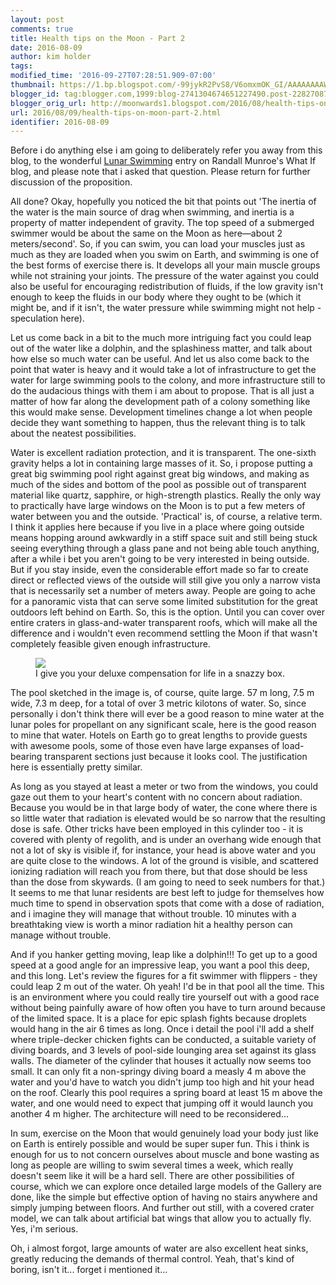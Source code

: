 ```yaml
---
layout: post
comments: true
title: Health tips on the Moon - Part 2
date: 2016-08-09
author: kim holder
tags:
modified_time: '2016-09-27T07:28:51.909-07:00'
thumbnail: https://1.bp.blogspot.com/-99jykR2PvS8/V6omxmOK_GI/AAAAAAAAWPM/h_U_PGXfFD07S0ZrRxCw-z2V_pyvGzKMwCK4B/s72-c/swimming_pool1000.jpg
blogger_id: tag:blogger.com,1999:blog-2741304674651227490.post-2282708788616696199
blogger_orig_url: http://moonwards1.blogspot.com/2016/08/health-tips-on-moon-part-2.html
url: 2016/08/09/health-tips-on-moon-part-2.html
identifier: 2016-08-09
---
```


Before i do anything else i am going to deliberately refer you away from this blog, to the wonderful <a href="https://what-if.xkcd.com/124/">Lunar Swimming</a> entry on Randall Munroe's What If blog, and please note that i asked that question. Please return for further discussion of the proposition.

All done? Okay, hopefully you noticed the bit that points out 'The inertia of the water is the main source of drag when swimming, and inertia is a property of matter independent of gravity. The top speed of a submerged swimmer would be about the same on the Moon as here—about 2 meters/second'. So, if you can swim, you can load your muscles just as much as they are loaded when you swim on Earth, and swimming is one of the best forms of exercise there is. It develops all your main muscle groups while not straining your joints. The pressure of the water against you could also be useful for encouraging redistribution of fluids, if the low gravity isn't enough to keep the fluids in our body where they ought to be (which it might be, and if it isn't, the water pressure while swimming might not help - speculation here).

Let us come back in a bit to the much more intriguing fact you could leap out of the water like a dolphin, and the splashiness matter, and talk about how else so much water can be useful. And let us also come back to the point that water is heavy and it would take a lot of infrastructure to get the water for large swimming pools to the colony, and more infrastructure still to do the audacious things with them i am about to propose. That is all just a matter of how far along the development path of a colony something like this would make sense. Development timelines change a lot when people decide they want something to happen, thus the relevant thing is to talk about the neatest possibilities.

Water is excellent radiation protection, and it is transparent. The one-sixth gravity helps a lot in containing large masses of it. So, i propose putting a great big swimming pool right against great big windows, and making as much of the sides and bottom of the pool as possible out of transparent material like quartz, sapphire, or high-strength plastics. Really the only way to practically have large windows on the Moon is to put a few meters of water between you and the outside. 'Practical' is, of course, a relative term. I think it applies here because if you live in a place where going outside means hopping around awkwardly in a stiff space suit and still being stuck seeing everything through a glass pane and not being able touch anything, after a while i bet you aren't going to be very interested in being outside. But if you stay inside, even the considerable effort made so far to create direct or reflected views of the outside will still give you only a narrow vista that is necessarily set a number of meters away. People are going to ache for a panoramic vista that can serve some limited substitution for the great outdoors left behind on Earth. So, this is the option. Until you can cover over entire craters in glass-and-water transparent roofs, which will make all the difference and i wouldn't even recommend settling the Moon if that wasn't completely feasible given enough infrastructure.

<figure><img  src="https://www.moonwards.com/img/swimming_pool1000.jpg" /><figcaption>I give you your deluxe compensation for life in a snazzy box.</figcaption></figure>

The pool sketched in the image is, of course, quite large. 57 m long, 7.5 m wide, 7.3 m deep, for a total of over 3 metric kilotons of water. So, since personally i don't think there will ever be a good reason to mine water at the lunar poles for propellant on any significant scale, here is the good reason to mine that water. Hotels on Earth go to great lengths to provide guests with awesome pools, some of those even have large expanses of load-bearing transparent sections just because it looks cool. The justification here is essentially pretty similar.

As long as you stayed at least a meter or two from the windows, you could gaze out them to your heart's content with no concern about radiation. Because you would be in that large body of water, the cone where there is so little water that radiation is elevated would be so narrow that the resulting dose is safe. Other tricks have been employed in this cylinder too - it is covered with plenty of regolith, and is under an overhang wide enough that not a lot of sky is visible if, for instance, your head is above water and you are quite close to the windows. A lot of the ground is visible, and scattered ionizing radiation will reach you from there, but that dose should be less than the dose from skywards. (I am going to need to seek numbers for that.) It seems to me that lunar residents are best left to judge for themselves how much time to spend in observation spots that come with a dose of radiation, and i imagine they will manage that without trouble. 10 minutes with a breathtaking view is worth a minor radiation hit a healthy person can manage without trouble.

And if you hanker getting moving, leap like a dolphin!!! To get up to a good speed at a good angle for an impressive leap, you want a pool this deep, and this long. Let's review the figures for a fit swimmer with flippers - they could leap 2 m out of the water. Oh yeah! I'd be in that pool all the time. This is an environment where you could really tire yourself out with a good race without being painfully aware of how often you have to turn around because of the limited space. It is a place for epic splash fights because droplets would hang in the air 6 times as long. Once i detail the pool i'll add a shelf where triple-decker chicken fights can be conducted, a suitable variety of diving boards, and 3 levels of pool-side lounging area set against its glass walls. The diameter of the cylinder that houses it actually now seems too small. It can only fit a non-springy diving board a measly 4 m above the water and you'd have to watch you didn't jump too high and hit your head on the roof. Clearly this pool requires a spring board at least 15 m above the water, and one would need to expect that jumping off it would launch you another 4 m higher. The architecture will need to be reconsidered...

In sum, exercise on the Moon that would genuinely load your body just like on Earth is entirely possible and would be super super fun. This i think is enough for us to not concern ourselves about muscle and bone wasting as long as people are willing to swim several times a week, which really doesn't seem like it will be a hard sell. There are other possibilities of course, which we can explore once detailed large models of the Gallery are done, like the simple but effective option of having no stairs anywhere and simply jumping between floors. And further out still, with a covered crater model, we can talk about artificial bat wings that allow you to actually fly. Yes, i'm serious.

Oh, i almost forgot, large amounts of water are also excellent heat sinks, greatly reducing the demands of thermal control. Yeah, that's kind of boring, isn't it... forget i mentioned it...
